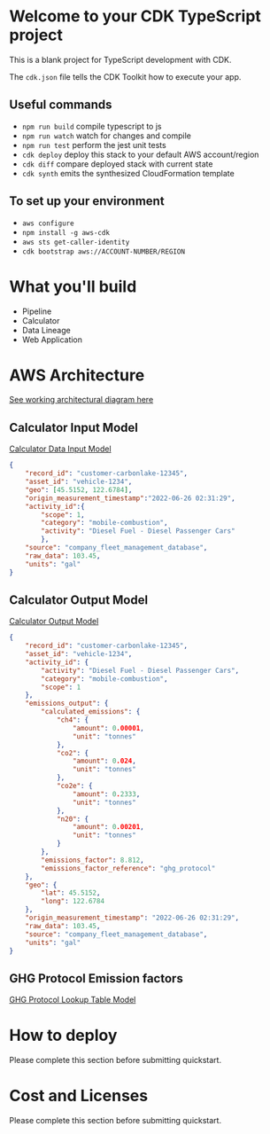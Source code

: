 # Welcome to your CDK TypeScript project

This is a blank project for TypeScript development with CDK.

The `cdk.json` file tells the CDK Toolkit how to execute your app.

## Useful commands

* `npm run build`   compile typescript to js
* `npm run watch`   watch for changes and compile
* `npm run test`    perform the jest unit tests
* `cdk deploy`      deploy this stack to your default AWS account/region
* `cdk diff`        compare deployed stack with current state
* `cdk synth`       emits the synthesized CloudFormation template

## To set up your environment

* `aws configure`
* `npm install -g aws-cdk`
* `aws sts get-caller-identity`
* `cdk bootstrap aws://ACCOUNT-NUMBER/REGION`

# What you'll build

* Pipeline
* Calculator
* Data Lineage
* Web Application

# AWS Architecture

[See working architectural diagram here](https://design-inspector.a2z.com/?#ICarbonLake-QSV1-Simplified-Architecture)

## Calculator Input Model
[Calculator Data Input Model](carbonlake-quickstart/sample-data/calculator_input_single_record_example.json)
```json
{
    "record_id": "customer-carbonlake-12345",
    "asset_id": "vehicle-1234", 
    "geo": [45.5152, 122.6784],
    "origin_measurement_timestamp":"2022-06-26 02:31:29", 
    "activity_id":{
        "scope": 1,
        "category": "mobile-combustion",
        "activity": "Diesel Fuel - Diesel Passenger Cars"
        }, 
    "source": "company_fleet_management_database", 
    "raw_data": 103.45,
    "units": "gal"
}
```

## Calculator Output Model
[Calculator Output Model](carbonlake-quickstart/sample-data/calculator_output_single_record_example.json)
```json
{
    "record_id": "customer-carbonlake-12345",
    "asset_id": "vehicle-1234",
    "activity_id": {
        "activity": "Diesel Fuel - Diesel Passenger Cars",
        "category": "mobile-combustion",
        "scope": 1
    },
    "emissions_output": {
        "calculated_emissions": {
            "ch4": {
                "amount": 0.00001,
                "unit": "tonnes"
            },
            "co2": {
                "amount": 0.024,
                "unit": "tonnes"
            },
            "co2e": {
                "amount": 0.2333,
                "unit": "tonnes"
            },
            "n20": {
                "amount": 0.00201,
                "unit": "tonnes"
            }
        },
        "emissions_factor": 8.812,
        "emissions_factor_reference": "ghg_protocol"
    },
    "geo": {
        "lat": 45.5152,
        "long": 122.6784
    },
    "origin_measurement_timestamp": "2022-06-26 02:31:29",
    "raw_data": 103.45,
    "source": "company_fleet_management_database",
    "units": "gal"
}
```

## GHG Protocol Emission factors
[GHG Protocol Lookup Table Model](carbonlake-quickstart/sample-data/emissions_factor_model_2022-04-26.json)

# How to deploy

Please complete this section before submitting quickstart.

# Cost and Licenses

Please complete this section before submitting quickstart.
